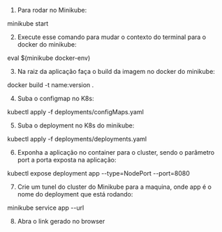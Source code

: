 1) Para rodar no Minikube:

minikube start

2) Execute esse comando para mudar o contexto do terminal para o docker do minikube:

eval $(minikube docker-env)

3) Na raiz da aplicação faça o build da imagem no docker do minikube:

docker build -t name:version .

4) Suba o configmap no K8s:

kubectl apply -f deployments/configMaps.yaml

5) Suba o deployment no K8s do minikube:

kubectl apply -f deployments/deployments.yaml

6) Exponha a aplicação no container para o cluster, sendo o parâmetro port a porta exposta na aplicação:

kubectl expose deployment app --type=NodePort --port=8080

7) Crie um tunel do cluster do Minikube para a maquina, onde app é o nome do deployment que está rodando:

minikube service app --url

8) Abra o link gerado no browser
